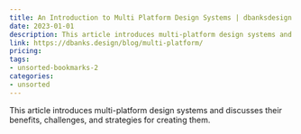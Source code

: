 ```yaml
---
title: An Introduction to Multi Platform Design Systems | dbanksdesign
date: 2023-01-01
description: This article introduces multi-platform design systems and discusses their benefits, challenges, and strategies for creating them.
link: https://dbanks.design/blog/multi-platform/
pricing: 
tags: 
- unsorted-bookmarks-2 
categories: 
- unsorted 
---
```


This article introduces multi-platform design systems and discusses their benefits, challenges, and strategies for creating them.